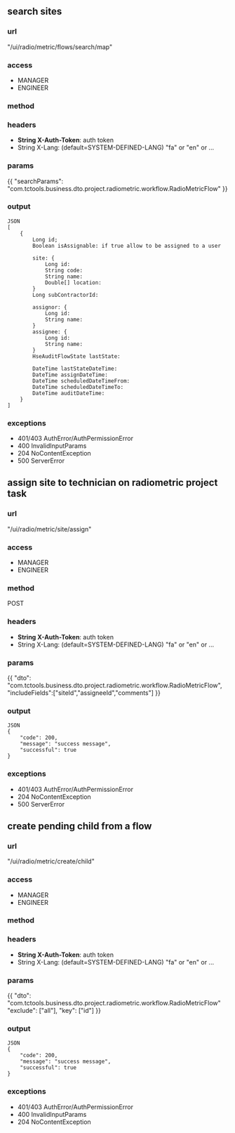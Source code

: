 ## search sites ##
### url ###
"/ui/radio/metric/flows/search/map"
### access ###
* MANAGER
* ENGINEER
### method ###

### headers ###
* **String X-Auth-Token**: auth token
* String X-Lang: (default=SYSTEM-DEFINED-LANG) "fa" or "en" or ...
### params ###
{{
"searchParams": "com.tctools.business.dto.project.radiometric.workflow.RadioMetricFlow"
}}
### output ###
    JSON
    [
        {
            Long id;
            Boolean isAssignable: if true allow to be assigned to a user
            
            site: {
                Long id:
                String code:
                String name:
                Double[] location:
            }
            Long subContractorId:
    
            assignor: {
                Long id:
                String name:
            }
            assignee: {
                Long id:
                String name:
            }
            HseAuditFlowState lastState:
    
            DateTime lastStateDateTime:
            DateTime assignDateTime:
            DateTime scheduledDateTimeFrom:
            DateTime scheduledDateTimeTo:
            DateTime auditDateTime:
        }
    ]
### exceptions ###
* 401/403 AuthError/AuthPermissionError
* 400 InvalidInputParams
* 204 NoContentException
* 500 ServerError




## assign site to technician on radiometric project task ##
### url ###
"/ui/radio/metric/site/assign"
### access ###
* MANAGER
* ENGINEER
### method ###
POST
### headers ###
* **String X-Auth-Token**: auth token
* String X-Lang: (default=SYSTEM-DEFINED-LANG) "fa" or "en" or ...
### params ###
{{
"dto": "com.tctools.business.dto.project.radiometric.workflow.RadioMetricFlow",
"includeFields":["siteId","assigneeId","comments"]
}}
### output ###
    JSON
    {
        "code": 200,
        "message": "success message",
        "successful": true
    }
### exceptions ###
* 401/403 AuthError/AuthPermissionError
* 204 NoContentException
* 500 ServerError





## create pending child from a flow ##
### url ###
"/ui/radio/metric/create/child"
### access ###
* MANAGER
* ENGINEER
### method ###

### headers ###
* **String X-Auth-Token**: auth token
* String X-Lang: (default=SYSTEM-DEFINED-LANG) "fa" or "en" or ...
### params ###
{{
"dto": "com.tctools.business.dto.project.radiometric.workflow.RadioMetricFlow"
"exclude": ["all"],
"key": ["id"]
}}
### output ###
    JSON
    {
        "code": 200,
        "message": "success message",
        "successful": true
    }
### exceptions ###
* 401/403 AuthError/AuthPermissionError
* 400 InvalidInputParams
* 204 NoContentException